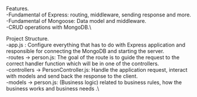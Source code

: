 Features.\
-Fundamental of Express: routing, middleware, sending response and more.\
-Fundamental of Mongoose: Data model and middleware.\
-CRUD operations with MongoDB.\

Project Structure.\
-app.js : Configure everything that has to do with Express application and responsible for connecting the MongoDB and starting the server.\
-routes -> person.js: The goal of the route is to guide the request to the correct handler function which will be in one of the controllers.\
-controllers -> PersonController.js: Handle the application request, interact with models and send back the response to the client.\
-models -> person.js: (Business logic) related to business rules, how the business works and business needs .\
